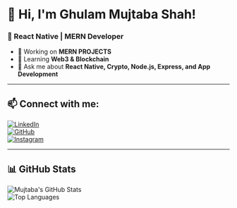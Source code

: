 # 👋 Hi, I'm Ghulam Mujtaba Shah!  
### 🚀 React Native | MERN Developer  

- 🔭 Working on **MERN PROJECTS**  
- 🌱 Learning **Web3 & Blockchain**  
- 💬 Ask me about **React Native, Crypto, Node.js, Express, and App Development**  

---

## 📫 **Connect with me:**  

[![LinkedIn](https://img.shields.io/badge/LinkedIn-Connect-blue?style=for-the-badge&logo=linkedin)](https://www.linkedin.com/in/syed-mujtaba-shah-75b95a181/)  
[![GitHub](https://img.shields.io/badge/GitHub-Follow-black?style=for-the-badge&logo=github)](https://github.com/Bravestone01)  
[![Instagram](https://img.shields.io/badge/Instagram-Follow-purple?style=for-the-badge&logo=instagram)](https://www.instagram.com/syedmujtaba_amjy/)  

---

## 📊 **GitHub Stats**  
![Mujtaba's GitHub Stats](https://github-readme-stats.vercel.app/api?username=Bravestone01&show_icons=true&theme=radical)  
![Top Languages](https://github-readme-stats.vercel.app/api/top-langs/?username=Bravestonr01&layout=compact&theme=radical)  



